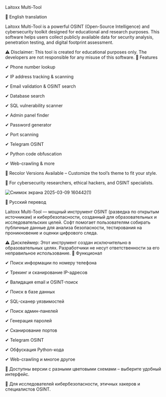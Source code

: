 Laitoxx Multi-Tool

📌 English translation

Laitoxx Multi-Tool is a powerful OSINT (Open-Source Intelligence) and cybersecurity toolkit designed for educational and research purposes. This software helps users collect publicly available data for security analysis, penetration testing, and digital footprint assessment.

⚠ Disclaimer: This tool is created for educational purposes only. The developers are not responsible for any misuse of this software.
🔹 Features

✔ Phone number lookup

✔ IP address tracking & scanning

✔ Email validation & OSINT search

✔ Database search

✔ SQL vulnerability scanner

✔ Admin panel finder

✔ Password generator

✔ Port scanning

✔ Telegram OSINT

✔ Python code obfuscation

✔ Web-crawling & more

🎨 Recolor Versions Available – Customize the tool’s theme to fit your style.

📌 For cybersecurity researchers, ethical hackers, and OSINT specialists.

![Снимок экрана 2025-03-09 160442(1)](https://github.com/user-attachments/assets/adff8e32-b44a-48da-8b2a-f3ddf3f70806)

📌 Русский перевод

Laitoxx Multi-Tool — мощный инструмент OSINT (разведка по открытым источникам) и кибербезопасности, созданный для образовательных и исследовательских целей. Софт помогает пользователям собирать публичные данные для анализа безопасности, тестирования на проникновение и оценки цифрового следа.

⚠ Дисклеймер: Этот инструмент создан исключительно в образовательных целях. Разработчики не несут ответственности за его неправильное использование.
🔹 Функционал

✔ Поиск информации по номеру телефона

✔ Трекинг и сканирование IP-адресов

✔ Валидация email и OSINT-поиск

✔ Поиск в базе данных

✔ SQL-сканер уязвимостей

✔ Поиск админ-панелей

✔ Генерация паролей

✔ Сканирование портов

✔ Telegram OSINT

✔ Обфускация Python-кода

✔ Web-crawling и многое другое

🎨 Доступны версии с разными цветовыми схемами – выберите удобный интерфейс.

📌 Для исследователей кибербезопасности, этичных хакеров и специалистов OSINT.
